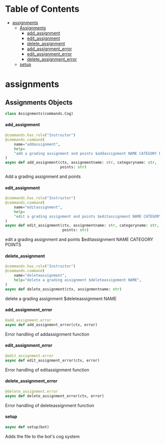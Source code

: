 # Table of Contents

* [assignments](#assignments)
  * [Assignments](#assignments.Assignments)
    * [add\_assignment](#assignments.Assignments.add_assignment)
    * [edit\_assignment](#assignments.Assignments.edit_assignment)
    * [delete\_assignment](#assignments.Assignments.delete_assignment)
    * [add\_assignment\_error](#assignments.Assignments.add_assignment_error)
    * [edit\_assignment\_error](#assignments.Assignments.edit_assignment_error)
    * [delete\_assignment\_error](#assignments.Assignments.delete_assignment_error)
  * [setup](#assignments.setup)

<a id="assignments"></a>

# assignments

<a id="assignments.Assignments"></a>

## Assignments Objects

```python
class Assignments(commands.Cog)
```

<a id="assignments.Assignments.add_assignment"></a>

#### add\_assignment

```python
@commands.has_role("Instructor")
@commands.command(
    name="addassignment",
    help=
    "add a grading assignment and points $addassignment NAME CATEGORY POINTS",
)
async def add_assignment(ctx, assignmentname: str, categoryname: str,
                         points: str)
```

Add a grading assignment and points

<a id="assignments.Assignments.edit_assignment"></a>

#### edit\_assignment

```python
@commands.has_role("Instructor")
@commands.command(
    name="editassignment",
    help=
    "edit a grading assignment and points $editassignment NAME CATEGORY POINTS",
)
async def edit_assignment(ctx, assignmentname: str, categoryname: str,
                          points: str)
```

edit a grading assignment and points $editassignment NAME CATEGORY POINTS

<a id="assignments.Assignments.delete_assignment"></a>

#### delete\_assignment

```python
@commands.has_role("Instructor")
@commands.command(
    name="deleteassignment",
    help="delete a grading assignment $deleteassignment NAME",
)
async def delete_assignment(ctx, assignmentname: str)
```

delete a grading assignment $deleteassignment NAME

<a id="assignments.Assignments.add_assignment_error"></a>

#### add\_assignment\_error

```python
@add_assignment.error
async def add_assignment_error(ctx, error)
```

Error handling of addassignment function

<a id="assignments.Assignments.edit_assignment_error"></a>

#### edit\_assignment\_error

```python
@edit_assignment.error
async def edit_assignment_error(ctx, error)
```

Error handling of editassignment function

<a id="assignments.Assignments.delete_assignment_error"></a>

#### delete\_assignment\_error

```python
@delete_assignment.error
async def delete_assignment_error(ctx, error)
```

Error handling of deleteassignment function

<a id="assignments.setup"></a>

#### setup

```python
async def setup(bot)
```

Adds the file to the bot's cog system

